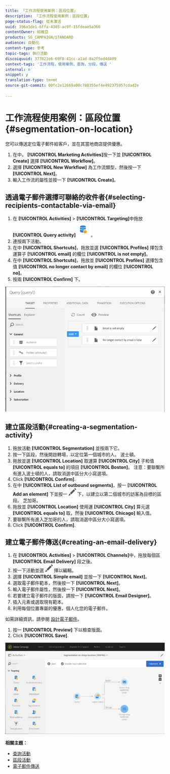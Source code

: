 ```yaml
---
title: 「工作流程使用案例：區段位置」
description: 「工作流程使用案例：區段位置」
page-status-flag: 從未激活
uuid: 396a3de1-6ffa-4385-ac9f-15fdeae5a366
contentOwner: 紹維亞
products: SG_CAMPAIGN/STANDARD
audience: 自動化
content-type: 參考
topic-tags: 執行活動
discoiquuid: 377821e6-69f8-41cc-a1ad-8a2f5ed4d409
context-tags: '工作流程，使用案例，查詢，分段，傳送 '
internal: n
snippet: y
translation-type: tm+mt
source-git-commit: 00fc2e12669a00c788355ef4e492375957cdad2e

---
```



# 工作流程使用案例：區段位置 {#segmentation-on-location}

您可以傳送定位電子郵件給客戶，並在其當地商店提供優惠。

1. 在中， **[!UICONTROL Marketing Activities]**&#x200B;按一下並 **[!UICONTROL Create]** 選擇 **[!UICONTROL Workflow]**。
1. 選擇 **[!UICONTROL New Workflow]** 為工作流類型，然後按一下 **[!UICONTROL Next]**。
1. 輸入工作流的屬性並按一下 **[!UICONTROL Create]**。

## 透過電子郵件選擇可聯絡的收件者{#selecting-recipients-contactable-via-email}

1. 在 **[!UICONTROL Activities]** &gt; **[!UICONTROL Targeting]**&#x200B;中拖放 **[!UICONTROL Query activity]**![](assets/query.png)。
1. 連按兩下活動。
1. 在中 **[!UICONTROL Shortcuts]**，拖放並選 **[!UICONTROL Profiles]** 擇包含運算子 **[!UICONTROL email]** 的欄位 **[!UICONTROL is not empty]**。
1. 在中 **[!UICONTROL Shortcuts]**，拖放並 **[!UICONTROL Profiles]** 選擇包含值 **[!UICONTROL no longer contact by email]** 的欄位 **[!UICONTROL no]**。
1. 按兩 **[!UICONTROL Confirm]** 下。

![](assets/wf-complement-query.png)

## 建立區段活動{#creating-a-segmentation-activity}

1. 拖放活動 **[!UICONTROL Segmentation]** 並按兩下它。
1. 按一下區段，然後開啟轉場，以定位第一個城市的人。 波士頓。
1. 拖放並選 **[!UICONTROL Location]** 取運算 **[!UICONTROL City]** 子和值 **[!UICONTROL equals to]** 的項目 **[!UICONTROL Boston]**。
注意：要聯繫所有進入波士頓的人，請取消選中區分大小寫選項。
1. Click **[!UICONTROL Confirm]**.
1. 在中 **[!UICONTROL List of outbound segments]**，按一 **[!UICONTROL Add an element]** 下並按一 ![](assets/edit_darkgrey-24px.png) 下，以建立以第二個城市的訪客為目標的區段。 芝加哥。
1. 拖放並 **[!UICONTROL Location]** 使用運 **[!UICONTROL City]** 算元選 **[!UICONTROL equals to]** 取，然後 **[!UICONTROL Chicago]** 輸入值。
1. 要聯繫所有進入芝加哥的人，請取消選中區分大小寫選項。
1. Click **[!UICONTROL Confirm]**.

## 建立電子郵件傳送{#creating-an-email-delivery}

1. 在 **[!UICONTROL Activities]** &gt; **[!UICONTROL Channels]**&#x200B;中，拖放每個區 **[!UICONTROL Email Delivery]** 段之後。
1. 按一下活動並選 ![](assets/edit_darkgrey-24px.png) 擇以編輯。
1. 選擇 **[!UICONTROL Simple email]** 並按一下 **[!UICONTROL Next]**。
1. 選取電子郵件範本，然後按一下 **[!UICONTROL Next]**。
1. 輸入電子郵件屬性，然後按一下 **[!UICONTROL Next]**。
1. 若要建立電子郵件的版面，請按一下 **[!UICONTROL Email Designer]**。
1. 插入元素或選取現有範本。
1. 利用每個位置專屬的優惠，個人化您的電子郵件。

如需詳細資訊，請參閱 [設計電子郵件](../../designing/using/designing-from-scratch.md#designing-an-email-content-from-scratch)。

1. 按一 **[!UICONTROL Preview]** 下以檢查版面。
1. Click **[!UICONTROL Save]**.

![](assets/wf-segmentation-location.png)

**相關主題：**

* [查詢活動](../../automating/using/query.md)
* [區段活動](../../automating/using/segmentation.md)
* [電子郵件傳送](../../automating/using/email-delivery.md)
